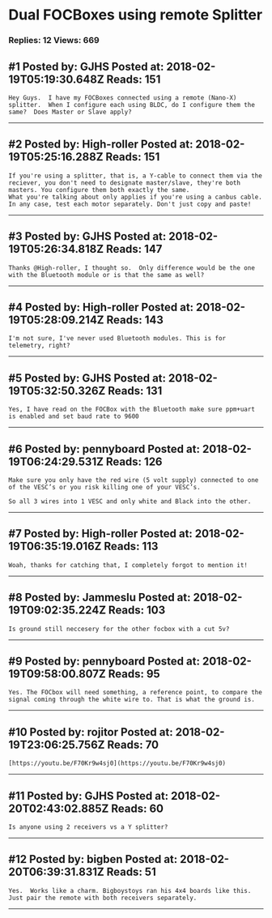 # Dual FOCBoxes using remote Splitter

### Replies: 12 Views: 669

## \#1 Posted by: GJHS Posted at: 2018-02-19T05:19:30.648Z Reads: 151

```
Hey Guys.  I have my FOCBoxes connected using a remote (Nano-X) splitter.  When I configure each using BLDC, do I configure them the same?  Does Master or Slave apply?
```

---
## \#2 Posted by: High-roller Posted at: 2018-02-19T05:25:16.288Z Reads: 151

```
If you're using a splitter, that is, a Y-cable to connect them via the reciever, you don't need to designate master/slave, they're both masters. You configure them both exactly the same.
What you're talking about only applies if you're using a canbus cable.
In any case, test each motor separately. Don't just copy and paste!
```

---
## \#3 Posted by: GJHS Posted at: 2018-02-19T05:26:34.818Z Reads: 147

```
Thanks @High-roller, I thought so.  Only difference would be the one with the Bluetooth module or is that the same as well?
```

---
## \#4 Posted by: High-roller Posted at: 2018-02-19T05:28:09.214Z Reads: 143

```
I'm not sure, I've never used Bluetooth modules. This is for telemetry, right?
```

---
## \#5 Posted by: GJHS Posted at: 2018-02-19T05:32:50.326Z Reads: 131

```
Yes, I have read on the FOCBox with the Bluetooth make sure ppm+uart is enabled and set baud rate to 9600
```

---
## \#6 Posted by: pennyboard Posted at: 2018-02-19T06:24:29.531Z Reads: 126

```
Make sure you only have the red wire (5 volt supply) connected to one of the VESC’s or you risk killing one of your VESC’s. 

So all 3 wires into 1 VESC and only white and Black into the other.
```

---
## \#7 Posted by: High-roller Posted at: 2018-02-19T06:35:19.016Z Reads: 113

```
Woah, thanks for catching that, I completely forgot to mention it!
```

---
## \#8 Posted by: Jammeslu Posted at: 2018-02-19T09:02:35.224Z Reads: 103

```
Is ground still neccesery for the other focbox with a cut 5v?
```

---
## \#9 Posted by: pennyboard Posted at: 2018-02-19T09:58:00.807Z Reads: 95

```
Yes. The FOCbox will need something, a reference point, to compare the signal coming through the white wire to. That is what the ground is.
```

---
## \#10 Posted by: rojitor Posted at: 2018-02-19T23:06:25.756Z Reads: 70

```
[https://youtu.be/F70Kr9w4sj0](https://youtu.be/F70Kr9w4sj0)
```

---
## \#11 Posted by: GJHS Posted at: 2018-02-20T02:43:02.885Z Reads: 60

```
Is anyone using 2 receivers vs a Y splitter?
```

---
## \#12 Posted by: bigben Posted at: 2018-02-20T06:39:31.831Z Reads: 51

```
Yes.  Works like a charm. Bigboystoys ran his 4x4 boards like this. 
Just pair the remote with both receivers separately.
```

---
